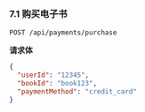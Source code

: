 ### **7.1 购买电子书**
```http
POST /api/payments/purchase
```
**请求体**
```json
{
  "userId": "12345",
  "bookId": "book123",
  "paymentMethod": "credit_card"
}
```